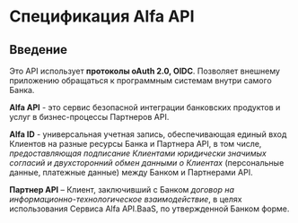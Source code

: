 # Спецификация Alfa API
## Введение
Это API использует __протоколы oAuth 2.0, OIDC__. Позволяет внешнему приложению обращаться к программным системам внутри самого Банка.

__Alfa API__ - это сервис безопасной интеграции банковских продуктов и услуг в бизнес-процессы Партнеров API.

__Alfa ID__ - универсальная учетная запись, обеспечивающая единый вход Клиентов на разные ресурсы Банка и Партнера API, в том числе, _предоставляющая подписание Клиентами юридически значимых согласий и двухсторонний обмен данными о Клиентах_ (персональные данные, платежные данные) между Банком и Партнерами API.

__Партнер API__ – Клиент, заключивший с Банком _договор на информационно-технологическое взаимодействие_, в целях использования  Сервиса Alfa API.BaaS, по утвержденной Банком форме.


